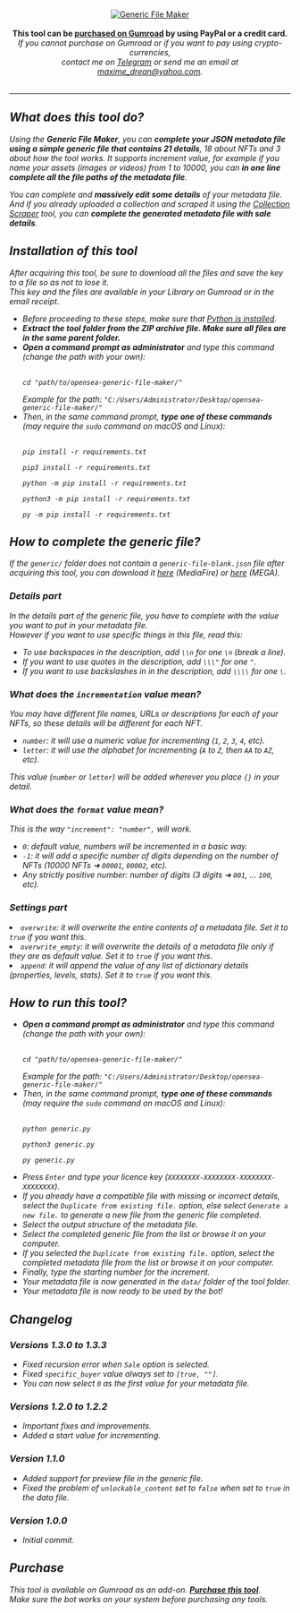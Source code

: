 <br />
<p align="center">

<a href="https://maximedrn.gumroad.com/l/opensea-generic-file">
<img src="https://i.ibb.co/c3TRqdm/Wiki-Generic-File-Maker.png" alt="Generic File Maker" border="0">
</a>
<br /><br /><strong>This tool can be <a href="https://maximedrn.gumroad.com/l/opensea-generic-file">purchased on Gumroad</a> by using PayPal or a credit card.</strong>
<br /><i>If you cannot purchase on Gumroad or if you want to pay using crypto-currencies,
<br />contact me on <a href="https://t.me/maximedrn">Telegram</a> or send me an email at <a href="mailto:maxime_drean@yahoo.com">maxime_drean@yahoo.com</a>.
<br /><br />

</p>

<hr />

<h2>What does this tool do?</h2>

<p>
Using the <strong>Generic File Maker</strong>, you can <strong>complete your JSON metadata file using a simple generic file that contains 21 details</strong>, 18 about NFTs and 3 about how the tool works. It supports increment value, for example if you name your assets (images or videos) from 1 to 10000, you can <strong>in one line complete all the file paths of the metadata file</strong>.</p>

<p>You can complete and <strong>massively edit some details</strong> of your metadata file. And if you already uploaded a collection and scraped it using the <a href="../Collection-Scraper">Collection Scraper</a> tool, you can <strong>complete the generated metadata file with sale details</strong>.</p>
</p>


<h2>Installation of this tool</h2>

<i>After acquiring this tool, be sure to download all the files and save the key to a file so as not to lose it.
<br>This key and the files are available in your Library on Gumroad or in the email receipt.</i>

<ul>

<li>Before proceeding to these steps, make sure that <a href="Installation-and-configuration#installation-of-python">Python is installed</a>.</li>

<li><strong>Extract the tool folder from the ZIP archive file. Make sure all files are in the same parent folder.</strong></li>

<li><strong>Open a command prompt as administrator</strong> and type this command <i>(change the path with your own)</i>:<br /><br />
<pre><code>cd "path/to/opensea-generic-file-maker/"</code></pre>
<i>Example for the path: <code>"C:/Users/Administrator/Desktop/opensea-generic-file-maker/"</code></i></li>
</li>

<li>Then, in the same command prompt, <strong>type one of these commands</strong> <i>(may require the <code>sudo</code> command on macOS and Linux)</i>:<br /><br />
<pre><code>pip install -r requirements.txt</code></pre>
<pre><code>pip3 install -r requirements.txt</code></pre>
<pre><code>python -m pip install -r requirements.txt</code></pre>
<pre><code>python3 -m pip install -r requirements.txt</code></pre>
<pre><code>py -m pip install -r requirements.txt</code></pre>
</li>

</ul>


<h2>How to complete the generic file?</h2>

<p><i>If the <code>generic/</code> folder does not contain a <code>generic-file-blank.json</code> file after acquiring this tool, you can download it <a href="https://www.mediafire.com/file/ov16pfgs4g8wh4t/generic-file-blank.json/file">here</a> (MediaFire) or <a href="https://mega.nz/file/BPZQRbKa#Q2H-HDvfSB3xkOEXVCDZxambpaUIu4gGpt45iEp8FKE">here</a> (MEGA).</i></p>

<h3>Details part</h3>
In the details part of the generic file, you have to complete with the value you want to put in your metadata file.<br />
However if you want to use specific things in this file, read this:

<ul>
<li>To use backspaces in the description, add <code>\\n</code> for one <code>\n</code> (break a line).</li>
<li>If you want to use quotes in the description, add <code>\\\"</code> for one <code>"</code>.</li>
<li>If you want to use backslashes in in the description, add <code>\\\\</code> for one <code>\</code>.</li>
</ul>


<h3>What does the <code>incrementation</code> value mean?</h3>
You may have different file names, URLs or descriptions for each of your NFTs, so these details will be different for each NFT.

<ul>
<li><code>number</code>: it will use a numeric value for incrementing (<code>1</code>, <code>2</code>, <code>3</code>, <code>4</code>, etc).</li>
<li><code>letter</code>: it will use the alphabet for incrementing (<code>A</code> to <code>Z</code>, then <code>AA</code> to <code>AZ</code>, etc).</li>
</ul>
This value (<code>number</code> or <code>letter</code>) will be added wherever you place <code>{}</code> in your detail.


<h3>What does the <code>format</code> value mean?</h3>
This is the way <code>"increment": "number",</code> will work.

<ul>
<li><code>0</code>: default value, numbers will be incremented in a basic way.
<li><code>-1</code>: it will add a specific number of digits depending on the number of NFTs (10000 NFTs ➜ <code>00001</code>, <code>00002</code>, etc).</li>
<li>Any strictly positive number: number of digits (3 digits ➜ <code>001</code>, ... <code>100</code>, etc).</li>
</ul>

<h3>Settings part</h3>

<li><code>overwrite</code>: it will overwrite the entire contents of a metadata file. Set it to <code>true</code> if you want this.</li>
<li><code>overwrite_empty</code>: it will overwrite the details of a metadata file only if they are as default value. Set it to <code>true</code> if you want this.</li>
<li><code>append</code>: it will append the value of any list of dictionary details (properties, levels, stats). Set it to <code>true</code> if you want this.</li>


<h2>How to run this tool?</h2>

<ul>

<li><strong>Open a command prompt as administrator</strong> and type this command <i>(change the path with your own)</i>:<br /><br />
<pre><code>cd "path/to/opensea-generic-file-maker/"</code></pre>
<i>Example for the path: <code>"C:/Users/Administrator/Desktop/opensea-generic-file-maker/"</code></i></li>
</li>

<li>Then, in the same command prompt, <strong>type one of these commands</strong> <i>(may require the <code>sudo</code> command on macOS and Linux)</i>:<br /><br />
<pre><code>python generic.py</code></pre>
<pre><code>python3 generic.py</code></pre>
<pre><code>py generic.py</code></pre>
</li>

<li>Press <code>Enter</code> and type your licence key (<code>XXXXXXXX-XXXXXXXX-XXXXXXXX-XXXXXXXX</code>).</li>

<li>If you already have a compatible file with missing or incorrect details, select the <code>Duplicate from existing file.</code> option, else select <code>Generate a new file.</code> to generate a new file from the generic file completed.</li>

<li>Select the output structure of the metadata file.</li>

<li>Select the completed generic file from the list or browse it on your computer.</li>

<li>If you selected the <code>Duplicate from existing file.</code> option, select the completed metadata file from the list or browse it on your computer.</li>

<li>Finally, type the starting number for the increment.</li>

<li>Your metadata file is now generated in the <code>data/</code> folder of the tool folder.</li>

<li>Your metadata file is now ready to be used by the bot!</li>

</ul>


<h2>Changelog</h2>

<h3>Versions 1.3.0 to 1.3.3</h3>
<ul>
<li>Fixed recursion error when <code>Sale</code> option is selected.</li>
<li>Fixed <code>specific_buyer</code> value always set to <code>[true, ""]</code>.</li>
<li>You can now select <code>0</code> as the first value for your metadata file.</li>
</ul>

<h3>Versions 1.2.0 to 1.2.2</h3>
<ul>
<li>Important fixes and improvements.</li>
<li>Added a start value for incrementing.</li>
</ul>

<h3>Version 1.1.0</h3>
<ul>
<li>Added support for preview file in the generic file.</li>
<li>Fixed the problem of <code>unlockable_content</code> set to <code>false</code> when set to <code>true</code> in the data file.</li>
</ul>

<h3>Version 1.0.0</h3>
<ul>
<li>Initial commit.</li>
</ul>

<h2>Purchase</h2>

<p>This tool is available on Gumroad as an add-on. <strong><a href="https://maximedrn.gumroad.com/l/opensea-generic-file">Purchase this tool</a></strong>.
<br /><i>Make sure the bot works on your system before purchasing any tools.</i></p>